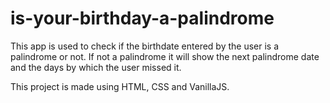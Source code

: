 # is-your-birthday-a-palindrome
This app is used to check if the birthdate entered by the user is a palindrome or not. 
If not a palindrome it will show the next palindrome date and the days by which the user missed it.

This project is made using HTML, CSS and VanillaJS.
